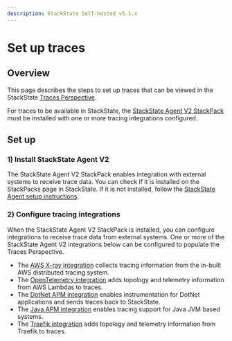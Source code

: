 ```yaml
---
description: StackState Self-hosted v5.1.x 
---
```


# Set up traces

## Overview

This page describes the steps to set up traces that can be viewed in the StackState [Traces Perspective](../../use/stackstate-ui/perspectives/traces-perspective.md).

For traces to be available in StackState, the [StackState Agent V2 StackPack](../../stackpacks/integrations/agent.md) must be installed with one or more tracing integrations configured.

## Set up

### 1\) Install StackState Agent V2

The StackState Agent V2 StackPack enables integration with external systems to receive trace data. You can check if it is installed on the StackPacks page in StackState. If it is not installed, follow the [StackState Agent setup instructions](../../setup/agent/about-stackstate-agent.md).

### 2\) Configure tracing integrations

When the StackState Agent V2 StackPack is installed, you can configure integrations to receive trace data from external systems. One or more of the StackState Agent V2 integrations below can be configured to populate the Traces Perspective.

* The [AWS X-ray integration](../../stackpacks/integrations/aws/aws-x-ray.md) collects tracing information from the in-built AWS distributed tracing system.
* The [OpenTelemetry integration](../../stackpacks/integrations/opentelemetry/opentelemetry-nodejs.md) adds topology and telemetry information from AWS Lambdas to traces.
* The [DotNet APM integration](../../stackpacks/integrations/dotnet-apm.md "StackState Self-Hosted only") enables instrumentation for DotNet applications and sends traces back to StackState.
* The [Java APM integration](../../stackpacks/integrations/java-apm.md "StackState Self-Hosted only") enables tracing support for Java JVM based systems.
* The [Traefik integration](../../stackpacks/integrations/traefik.md "StackState Self-Hosted only") adds topology and telemetry information from Traefik to traces.

